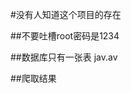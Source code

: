 #没有人知道这个项目的存在

##不要吐槽root密码是1234

##数据库只有一张表
jav.av

[](https://github.com/yanshuicc/no-body-konws-this-project/blob/master/spider/image/table.png?raw=true)

##爬取结果
[](https://github.com/yanshuicc/no-body-konws-this-project/blob/master/spider/image/table.png?raw=true)
